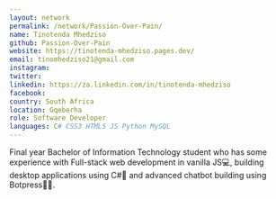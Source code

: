 ```yaml
---
layout: network
permalink: /network/Passion-Over-Pain/
name: Tinotenda Mhedziso
github: Passion-Over-Pain
website: https://tinotenda-mhedziso.pages.dev/
email: tinomhedziso21@gmail.com
instagram:
twitter:
linkedin: https://za.linkedin.com/in/tinotenda-mhedziso
facebook:
country: South Africa
location: Gqeberha
role: Software Developer
languages: C# CSS3 HTML5 JS Python MySQL
---
```


Final year Bachelor of Information Technology student who has some
experience with Full-stack web development in vanilla JS💻, building 
desktop applications using C#🔎 and advanced chatbot building using Botpress👷🏿‍.
